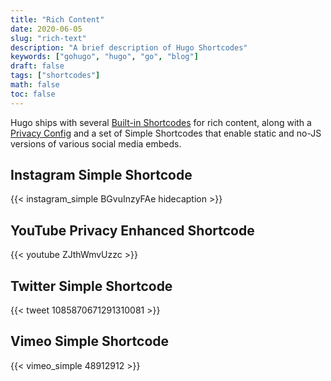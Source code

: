 ```yaml
---
title: "Rich Content"
date: 2020-06-05
slug: "rich-text"
description: "A brief description of Hugo Shortcodes"
keywords: ["gohugo", "hugo", "go", "blog"]
draft: false
tags: ["shortcodes"]
math: false
toc: false
---
```


Hugo ships with several
[Built-in Shortcodes](https://gohugo.io/content-management/shortcodes/#use-hugo-s-built-in-shortcodes)
for rich content, along with a
[Privacy Config](https://gohugo.io/about/hugo-and-gdpr/) and a set of Simple
Shortcodes that enable static and no-JS versions of various social media embeds.

## Instagram Simple Shortcode

{{< instagram_simple BGvuInzyFAe hidecaption >}}

## YouTube Privacy Enhanced Shortcode

{{< youtube ZJthWmvUzzc >}}

## Twitter Simple Shortcode

{{< tweet 1085870671291310081 >}}

## Vimeo Simple Shortcode

{{< vimeo_simple 48912912 >}}
